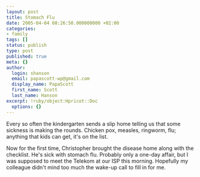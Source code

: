 ```yaml
---
layout: post
title: Stomach Flu
date: 2005-04-04 08:26:50.000000000 +02:00
categories:
- family
tags: []
status: publish
type: post
published: true
meta: {}
author:
  login: shanson
  email: papascott-wp@gmail.com
  display_name: PapaScott
  first_name: Scott
  last_name: Hanson
excerpt: !ruby/object:Hpricot::Doc
  options: {}
---
```

<p>
Every so often the kindergarten sends a slip home telling us that some sickness is making the rounds. Chicken pox, measles, ringworm, flu; anything that kids can get, it's on the list.</p>
<p>
Now for the first time, Christopher brought the disease home along with the checklist. He's sick with stomach flu. Probably only a one-day affair, but I was supposed to meet the Telekom at our ISP this morning. Hopefully my colleague didn't mind too much the wake-up call to fill in for me.</p>
